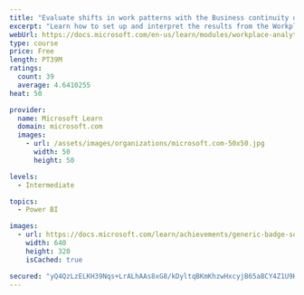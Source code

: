 ```yaml
---
title: "Evaluate shifts in work patterns with the Business continuity dashboard in Microsoft Workplace Analytics"
excerpt: "Learn how to set up and interpret the results from the Workplace Analytics Power BI Business continuity dashboard. Generate insights from the behavioral data to help navigate shifts in employee and team work patterns."
webUrl: https://docs.microsoft.com/en-us/learn/modules/workplace-analytics-business-continuity/
type: course
price: Free
length: PT39M
ratings:
  count: 39
  average: 4.6410255
heat: 50

provider:
  name: Microsoft Learn
  domain: microsoft.com
  images:
    - url: /assets/images/organizations/microsoft.com-50x50.jpg
      width: 50
      height: 50

levels:
  - Intermediate

topics:
  - Power BI

images:
  - url: https://docs.microsoft.com/learn/achievements/generic-badge-social.png
    width: 640
    height: 320
    isCached: true

secured: "yQ4QzLzELKH39Nqs+LrALhAAs8xG8/kDyltqBKmKhzwHxcyjB65aBCY4Z1U9KxGKXAPTjdeWQQu40ae0PRwiSOVHzI3WYZDHfbuqLibND1fCOn61PAi8RHEFVPqS7GBOHgJ1Ly+kU5XR1hfboFq5L2dyXfL5A7YrGTIY5MNZt4WGtYqgBurbBt3Wj6AU0a+ElzOmv49R7TXYZ6YCpdEyG4SJEXQRZARQ6YnzwU3z4BQow87LxQs7sfvnfbmXK5uHXhRyfAFk+C1yYjGYdTInRxYMpzP/sQJP/juMcMO7tlcFHWxZKwEG3jEsbzijluZNYfE6ZkrOfxWVT03FDGtlbnTYGnVF6myQ1mx/1U39x/7zFIwW2tY+SiyudBZMWpXmUOx0oRgh7O29dVQZcsX+jhtjMmQuM5Rg+KlfxJ10iBQ=;4qlBREJOeQ+pbd778FcXhw=="
---
```


